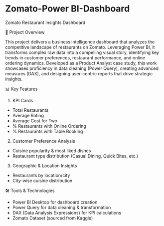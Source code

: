 # Zomato-Power BI-Dashboard
Zomato Restaurant Insights Dashboard

📌 Project Overview

This project delivers a business intelligence dashboard that analyzes the competitive landscape of restaurants on Zomato. Leveraging Power BI, it transforms complex raw data into a compelling visual story, identifying key trends in customer preferences, restaurant performance, and online ordering dynamics. Developed as a Product Analyst case study, this work showcases proficiency in data cleaning (Power Query), creating advanced measures (DAX), and designing user-centric reports that drive strategic insights.

📊 Key Features

1. KPI Cards

 - Total Restaurants
 - Average Rating
 - Average Cost for Two
 - % Restaurants with Online Ordering
 - % Restaurants with Table Booking

2. Customer Preference Analysis

 - Cuisine popularity & most liked dishes
 - Restaurant type distribution (Casual Dining, Quick Bites, etc.)

3. Geographic & Location Insights

 - Restaurants by location/city
 - City-wise cuisine distribution


🛠️ Tools & Technologies

- Power BI Desktop for dashboard creation
- Power Query for data cleaning & transformation
- DAX (Data Analysis Expressions) for KPI calculations
- Zomato Dataset (sourced from Kaggle)
